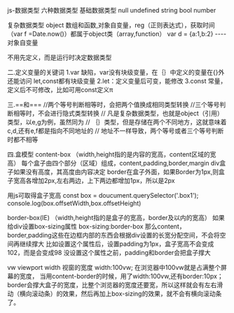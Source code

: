 js-数据类型
六种数据类型
基础数据类型
null
undefined
string
bool
number

复杂数据类型
object  数组和函数,对象自变量，reg（正则表达式），获取时间（var f =Date.now()）都属于object类（array,function）
var d = {a:1,b:2}  ----对象自变量

不用先定义，而是运行时决定数据类型


二.定义变量的关键词
1.var
缺陷，var没有块级变量，在｛｝中定义的变量在{}外还能访问
let,const都有块级变量
2.let：定义变量后可变，能修改
3.const 常量，定义后不可修改，比如可用const定义π


三.==和===
//两个等号判断相等时，会把两个值换成相同类型转换
//三个等号判断相等时，不会进行隐式类型转换
// 凡是复杂数据类型，也就是object（引用）类型，以e,g为例，虽然同为
// ｛｝类型，但是存储在两个不同地方，这就意味着c,d,还有e,f都是指向不同地址的
// 地址不一样导致，两个等号或者三个等号判断时都不相等


四.盒模型
content-box
（width,height指的是内容的宽高，content区域的宽高）
每个盒子由四个部分（区域）组成，content,padding,border,margin
div盒子如果没有高度，其高度由内容决定
border在盒子外面，如果Border为1px,则盒子宽高各增加2px,左右两边，上下两边都增加1px，所以是2px

用js可取得盒子宽高
const box = doucument.querySelector('.box1');
console.log(box.offsetWidth,box.offsetHeight)



border-box(IE)
（width,height指的是盒子的宽高，border及以内的宽高）
如果给div设置box-sizing属性
box-sizing:border-box
那么content，border,padding这些在边框内部的东西会根据div设置的长宽分配空间，不会将空间再继续撑大
比如设置这个属性后，设置padding为1px，盒子宽高不会变成102，而是会变成98
没设置这个属性之前，padding和border会把盒子撑大


vw
viewport width 视窗的宽度
width:100vw;
在浏览器中100vw就是占满整个屏幕的宽度，
当用content-border的时候，用了width:100vw,还有border:10px；border会撑大盒子的宽度，比整个浏览器的宽度还要宽，所以这样就会有左右滑动（横向滚动条）的效果，然后再加上box-sizing的效果，就不会有横向滚动条了。